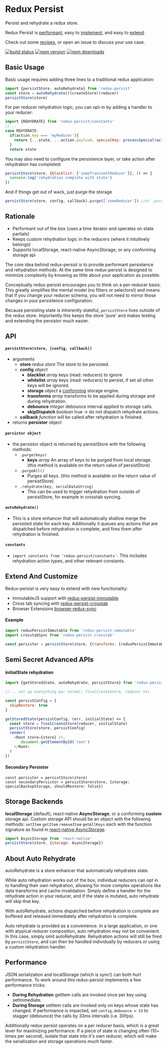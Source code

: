 # Redux Persist
Persist and rehydrate a redux store.

Redux Persist is [performant](#performance), easy to [implement](#basic-usage), and easy to [extend](#extend-and-customize).

Check out some [recipes](https://github.com/rt2zz/redux-persist/blob/master/docs/recipes.md), or open an issue to discuss your use case.

[![build status](https://img.shields.io/travis/rt2zz/redux-persist/master.svg?style=flat-square)](https://travis-ci.org/rt2zz/redux-persist)
[![npm version](https://img.shields.io/npm/v/redux-persist.svg?style=flat-square)](https://www.npmjs.com/package/redux-persist)
[![npm downloads](https://img.shields.io/npm/dm/redux-persist.svg?style=flat-square)](https://www.npmjs.com/package/redux-persist)

## Basic Usage
Basic usage requires adding three lines to a traditional redux application:
```js
import {persistStore, autoRehydrate} from 'redux-persist'
const store = autoRehydrate()(createStore)(reducer)
persistStore(store)
```
For per reducer rehydration logic, you can opt-in by adding a handler to your reducer:
```js
import {REHYDRATE} from 'redux-persist/constants'
//...
case REHYDRATE:
  if(action.key === 'myReducer'){
    return {...state, ...action.payload, specialKey: processSpecial(action.payload.specialKey)}
  }
  return state
```
You may also need to configure the persistence layer, or take action after rehydration has completed:
```js
persistStore(store, {blacklist: ['someTransientReducer']}, () => {
  console.log('rehydration complete with state')
})
```
And if things get out of wack, just purge the storage
```js
persistStore(store, config, callback).purge(['someReducer']) //or .purgeAll()
```

## Rationale

* Performant out of the box (uses a time iterator and operates on state partials)
* Keeps custom rehydration logic in the reducers (where it intuitively belongs)
* Supports localStorage, react-native AsyncStorage, or any conforming storage api

The core idea behind redux-persist is to provide performant persistence and rehydration methods. At the same time redux-persist is designed to minimize complexity by knowing as little about your application as possible.

Conceptually redux-persist encourages you to think on a per-reducer basis. This greatly simplifies the mental model (no filters or selectors!) and means that if you change your reducer schema, you will not need to mirror those changes in your persistence configuration.

Because persisting state is inherently stateful, `persistStore` lives outside of the redux store. Importantly this keeps the store 'pure' and makes testing and extending the persistor much easier.

## API
#### `persistStore(store, [config, callback])`
  - arguments
    - **store** *redux store* The store to be persisted.
    - **config** *object*
      - **blacklist** *array* keys (read: reducers) to ignore
      - **whitelist** *array* keys (read: reducers) to persist, if set all other keys will be ignored.
      - **storage** *object* a [conforming](https://github.com/rt2zz/redux-persist#storage-backends) storage engine.
      - **transforms** *array* transforms to be applied during storage and during rehydration.
      - **debounce** *integer* debounce interval applied to storage calls.
      - **skipDispatch** *boolean* true -> do not dispatch rehydrate actions.
    - **callback** *function* will be called after rehydration is finished.
  - returns **persistor** object

#### `persistor object`
  - the persistor object is returned by persistStore with the following methods:
    - `.purge(keys)`
      - **keys** *array* An array of keys to be purged from local storage. (this method is available on the return value of persistStore)
    - `.purgeAll()`
      - Purges all keys. (this method is available on the return value of persistStore)
    - `.rehydrate(key, serialDataString)`
      - This can be used to trigger rehydration from outside of persistStore, for example in crosstab syncing.

#### `autoRehydrate()`
  - This is a store enhancer that will automatically shallow merge the persisted state for each key. Additionally it queues any actions that are dispatched before rehydration is complete, and fires them after rehydration is finished.

#### `constants`
  - `import constants from 'redux-persist/constants'`. This includes rehydration action types, and other relevant constants.

## Extend And Customize
Redux-persist is very easy to extend with new functionality:
* ImmutableJS support with [redux-persist-immutable](https://github.com/rt2zz/redux-persist-immutable)
* Cross tab syncing with [redux-persist-crosstab](https://github.com/rt2zz/redux-persist-crosstab)
* Browser Extensions [browser-redux-sync](https://github.com/zalmoxisus/browser-redux-sync)

#### Example
```js
import reduxPersistImmutable from 'redux-persist-immutable'
import crosstabSync from 'redux-persist-crosstab'

const persistor = persistStore(store, {transforms: [reduxPersistImmutable]}, () => crosstabSync(persistor))
```

## Semi Secret Advanced APIs
#### initialState rehydration
```js
import {getStoredState, autoRehydrate, persistStore} from 'redux-persist'

//... set up everything per normal: finalCreateStore, reducer etc.

const persistConfig = {
  skipRestore: true
}

getStoredState(persistConfig, (err, initialState) => {
  const store = finalCreateStore(reducer, initialState)
  persistStore(store, persistConfig)
  render(
    <Root store={store} />,
       document.getElementById('root')
    </Root>
  )
})
```

#### Secondary Persistor
```
const persistor = persistStore(store)
const secondaryPersistor = persistStore(store, {storage: specialBackupStorage, shouldRestore: false})
```

## Storage Backends
**localStorage** (default), react-native **AsyncStorage**, or a conforming **custom** storage api. Custom storage API should be an object with the following methods: `setItem` `getItem` `removeItem` `getAllKeys` each with the function signature as found in [react-native AsyncStorage](http://facebook.github.io/react-native/docs/asyncstorage.html#content).

```js
import AsyncStorage from 'react-native'
persistStore(store, {storage: AsyncStorage})
```

## About Auto Rehydrate
autoRehydrate is a store enhancer that automatically rehydrates state.

While auto rehydration works out of the box, individual reducers can opt in to handling their own rehydration, allowing for more complex operations like data transforms and cache invalidation. Simply define a handler for the rehydrate action in your reducer, and if the state is mutated, auto rehydrate will skip that key.

With autoRehydrate, actions dispatched before rehydration is complete are buffered and released immediately after rehydration is complete.

Auto rehydrate is provided as a convenience. In a large application, or one with atypical reducer composition, auto rehydration may not be convenient. In this case, simply omit autoRehydrate. Rehydration actions will still be fired by `persistStore`, and can then be handled individually by reducers or using a custom rehydration handler.

## Performance
JSON serialization and localStorage (which is sync!) can both hurt performance. To work around this redux-persist implements a few performance tricks:
* **During Rehydration** getItem calls are invoked once per key using setImmediate.  
* **During Storage** setItem calls are invoked only on keys whose state has changed. If performance is impacted, set `config.debounce = 33` to stagger (debounce) the calls by 33ms intervals (i.e. 30fps).  

Additionally redux persist operates on a per reducer basis, which is a great lever for maximizing performance. If a piece of state is changing often (10+ times per second), isolate that state into it's own reducer, which will make the serialization and storage operations much faster.
